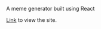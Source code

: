 A meme generator built using React

[Link](https://alex-hewitt-react-meme-generator.netlify.app/) to view the site.
